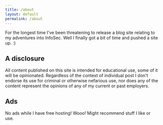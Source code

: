 ```yaml
---
title: /about
layout: default
permalink: /about
---
```


For the longest time I've been threatening to release a blog site relating to my adventures into InfoSec. Well I finally got a bit of time and pushed a site up. :)

## A disclosure

All content published on this site is intended for educational use, some of it will be opinionated. Regardless of the context of individual post I don't endorse its use for criminal or otherwise nefarious use, nor does any of the content represent the opinions of any of my current or past employers.

## Ads

No ads while I have free hosting! Wooo! Might recommend stuff I like or use.
